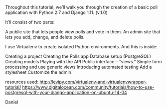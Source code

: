 Throughout this tutorial, we’ll walk you through the creation of a basic poll application with Python 2.7 and Django 1.11. (v.1.0)

It’ll consist of two parts:

A public site that lets people view polls and vote in them.
An admin site that lets you add, change, and delete polls.

I use Virtualenv to create isolated Python environments.
And this is inside:

Creating a project
Creating the Polls app
Database setup (PostgreSQL)
Creating models
Playing with the API
Public interface – “views.”
Simple form processing and use generic views
Introducing automated testing
Add a stylesheet
Customize the admin

resources used:
http://levipy.com/virtualenv-and-virtualenvwrapper-tutorial/
https://www.digitalocean.com/community/tutorials/how-to-use-postgresql-with-your-django-application-on-ubuntu-14-04

Daniel
